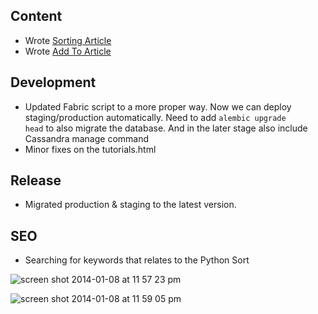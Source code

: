 Content
-------------

- Wrote [Sorting Article](http://pythonhackers.com/tutorial/bcambel/python-sort)
- Wrote [Add To Article](http://pythonhackers.com/tutorial/bcambel/python-add-to-list)

Development
-------------
- Updated Fabric script to a more proper way. Now we can deploy staging/production automatically. Need to add <code>alembic upgrade head</code> to also migrate the database. And in the later stage also include Cassandra manage command
- Minor fixes on the tutorials.html

Release
-----------

- Migrated production & staging to the latest version.

SEO
----------

- Searching for keywords that relates to the Python Sort 


![screen shot 2014-01-08 at 11 57 23 pm](https://f.cloud.github.com/assets/144385/1873381/5a6c302a-78b8-11e3-97ea-ad363dc645f1.png)

![screen shot 2014-01-08 at 11 59 05 pm](https://f.cloud.github.com/assets/144385/1873395/806c6704-78b8-11e3-9d01-2625507b1a6d.png)
